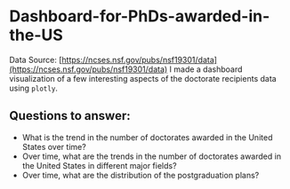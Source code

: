# Dashboard-for-PhDs-awarded-in-the-US

Data Source: [https://ncses.nsf.gov/pubs/nsf19301/data](https://ncses.nsf.gov/pubs/nsf19301/data)
I made a dashboard visualization of a few interesting aspects of the doctorate recipients data using `plotly`. 

## Questions to answer:
- What is the trend in the number of doctorates awarded in the United States over time?
- Over time, what are the trends in the number of doctorates awarded in the United States in different major fields?
- Over time, what are the distribution of the postgraduation plans?
